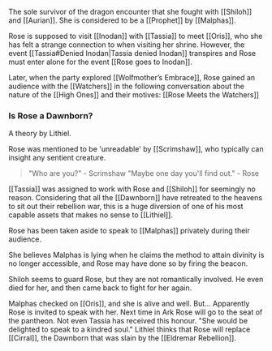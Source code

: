 The sole survivor of the dragon encounter that she fought with [[Shiloh]] and [[Aurian]].
She is considered to be a [[Prophet]] by [[Malphas]].

Rose is supposed to visit [[Inodan]] with [[Tassia]] to meet [[Oris]], who she has felt a strange connection to when visiting her shrine. However, the event [[Tassia#Denied Inodan|Tassia denied Inodan]] transpires and Rose must enter alone for the event [[Rose goes to Inodan]].

Later, when the party explored [[Wolfmother’s Embrace]], Rose gained an audience with the [[Watchers]] in the following conversation about the nature of the [[High Ones]] and their motives: [[Rose Meets the Watchers]]



### Is Rose a Dawnborn?
A theory by Lithiel.

Rose was mentioned to be 'unreadable' by [[Scrimshaw]], who typically can insight any sentient creature.

> "Who are you?" - Scrimshaw
> "Maybe one day you'll find out." - Rose

[[Tassia]] was assigned to work with Rose and [[Shiloh]] for seemingly no reason. Considering that all the [[Dawnborn]] have retreated to the heavens to sit out their rebellion war, this is a huge diversion of one of his most capable assets that makes no sense to [[Lithiel]].

Rose has been taken aside to speak to [[Malphas]] privately during their audience.

She believes Malphas is lying when he claims the method to attain divinity is no longer accessible, and Rose may have done so by firing the beacon.

Shiloh seems to guard Rose, but they are not romantically involved. He even died for her, and then came back to fight for her again.

Malphas checked on [[Oris]], and she is alive and well. But... Apparently Rose is invited to speak with her. Next time in Ark Rose will go to the seat of the pantheon. Not even Tassia has received this honour. "She would be delighted to speak to a kindred soul." Lithiel thinks that Rose will replace [[Cirral]], the Dawnborn that was slain by the [[Eldremar Rebellion]].

